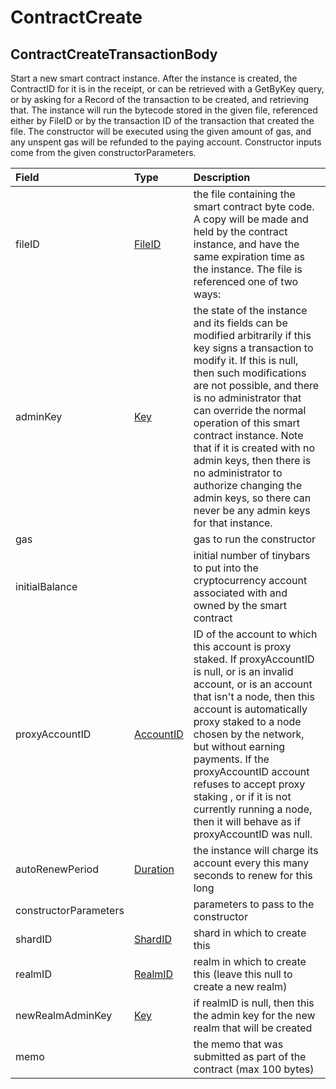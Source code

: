 # ContractCreate

## ContractCreateTransactionBody

Start a new smart contract instance. After the instance is created, the ContractID for it is in the receipt, or can be retrieved with a GetByKey query, or by asking for a Record of the transaction to be created, and retrieving that. The instance will run the bytecode stored in the given file, referenced either by FileID or by the transaction ID of the transaction that created the file. The constructor will be executed using the given amount of gas, and any unspent gas will be refunded to the paying account. Constructor inputs come from the given constructorParameters.

| Field | Type | Description |
| :--- | :--- | :--- |
| fileID | [FileID](../basic-types/fileid.md) | the file containing the smart contract byte code. A copy will be made and held by the contract instance, and have the same expiration time as the instance. The file is referenced one of two ways: |
| adminKey | [Key](../basic-types/key.md) | the state of the instance and its fields can be modified arbitrarily if this key signs a transaction to modify it. If this is null, then such modifications are not possible, and there is no administrator that can override the normal operation of this smart contract instance. Note that if it is created with no admin keys, then there is no administrator to authorize changing the admin keys, so there can never be any admin keys for that instance. |
| gas |  | gas to run the constructor |
| initialBalance |  | initial number of tinybars to put into the cryptocurrency account associated with and owned by the smart contract |
| proxyAccountID | [AccountID](../basic-types/accountid.md) | ID of the account to which this account is proxy staked. If proxyAccountID is null, or is an invalid account, or is an account that isn't a node, then this account is automatically proxy staked to a node chosen by the network, but without earning payments. If the proxyAccountID account refuses to accept proxy staking , or if it is not currently running a node, then it will behave as if proxyAccountID was null. |
| autoRenewPeriod | [Duration](../miscellaneous/duration.md) | the instance will charge its account every this many seconds to renew for this long |
| constructorParameters |  | parameters to pass to the constructor |
| shardID | [ShardID](../basic-types/shardid.md) | shard in which to create this |
| realmID | [RealmID](../basic-types/realmid.md) | realm in which to create this \(leave this null to create a new realm\) |
| newRealmAdminKey | [Key](../basic-types/key.md) | if realmID is null, then this the admin key for the new realm that will be created |
| memo |  | the memo that was submitted as part of the contract \(max 100 bytes\) |

### 

